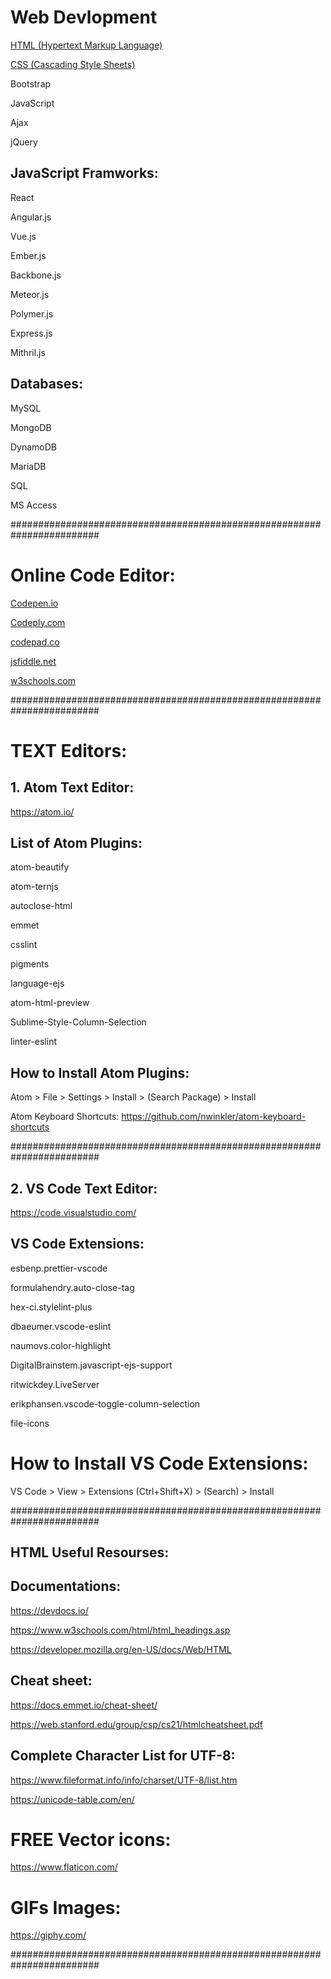 # Web Devlopment

<a href="https://theswapnilzambare.github.io/Web_Devlopment/HTML/" target="_blank" >HTML (Hypertext Markup Language)</a>

<a href="https://theswapnilzambare.github.io/Web_Devlopment/CSS/" target="_blank" >CSS (Cascading Style Sheets)</a>

Bootstrap

JavaScript

Ajax

jQuery



## JavaScript Framworks:

React

Angular.js

Vue.js

Ember.js

Backbone.js

Meteor.js

Polymer.js

Express.js

Mithril.js



## Databases:

MySQL

MongoDB

DynamoDB

MariaDB

SQL

MS Access


########################################################################

# Online Code Editor:

<a href="https://codepen.io/pen/" target="_blank" >Codepen.io</a>


<a href="https://www.codeply.com/p" target="_blank" >Codeply.com</a>


<a href="https://codepad.co/playground" target="_blank" >codepad.co</a>


<a href="https://jsfiddle.net/" target="_blank" >jsfiddle.net</a>


<a href="https://www.w3schools.com/tryit/" target="_blank" >w3schools.com</a>




########################################################################




# TEXT Editors:

## 1. Atom Text Editor:
https://atom.io/

## List of Atom Plugins:
atom-beautify  

atom-ternjs  

autoclose-html  

emmet  

csslint  

pigments  

language-ejs  


atom-html-preview  

Sublime-Style-Column-Selection 

linter-eslint

## How to Install Atom Plugins:
Atom > File > Settings > Install > (Search Package) > Install

Atom Keyboard Shortcuts:
https://github.com/nwinkler/atom-keyboard-shortcuts

########################################################################

## 2. VS Code Text Editor:
https://code.visualstudio.com/

## VS Code Extensions:

esbenp.prettier-vscode  

formulahendry.auto-close-tag  

hex-ci.stylelint-plus  

dbaeumer.vscode-eslint  

naumovs.color-highlight  

DigitalBrainstem.javascript-ejs-support 


ritwickdey.LiveServer  

erikphansen.vscode-toggle-column-selection  

file-icons

# How to Install VS Code Extensions:
VS Code > View > Extensions (Ctrl+Shift+X) > (Search) > Install


########################################################################

## HTML Useful Resourses:

## Documentations:
https://devdocs.io/

https://www.w3schools.com/html/html_headings.asp

https://developer.mozilla.org/en-US/docs/Web/HTML

## Cheat sheet:
https://docs.emmet.io/cheat-sheet/

https://web.stanford.edu/group/csp/cs21/htmlcheatsheet.pdf

## Complete Character List for UTF-8:
https://www.fileformat.info/info/charset/UTF-8/list.htm

https://unicode-table.com/en/



# FREE Vector icons:
https://www.flaticon.com/


# GIFs Images:
https://giphy.com/


########################################################################
